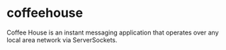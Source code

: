 # coffeehouse

Coffee House is an instant messaging application that operates over any local area network 
via ServerSockets.
